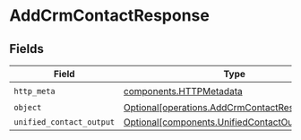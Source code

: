 # AddCrmContactResponse


## Fields

| Field                                                                                                  | Type                                                                                                   | Required                                                                                               | Description                                                                                            |
| ------------------------------------------------------------------------------------------------------ | ------------------------------------------------------------------------------------------------------ | ------------------------------------------------------------------------------------------------------ | ------------------------------------------------------------------------------------------------------ |
| `http_meta`                                                                                            | [components.HTTPMetadata](../../models/components/httpmetadata.md)                                     | :heavy_check_mark:                                                                                     | N/A                                                                                                    |
| `object`                                                                                               | [Optional[operations.AddCrmContactResponseBody]](../../models/operations/addcrmcontactresponsebody.md) | :heavy_minus_sign:                                                                                     | N/A                                                                                                    |
| `unified_contact_output`                                                                               | [Optional[components.UnifiedContactOutput]](../../models/components/unifiedcontactoutput.md)           | :heavy_minus_sign:                                                                                     | N/A                                                                                                    |